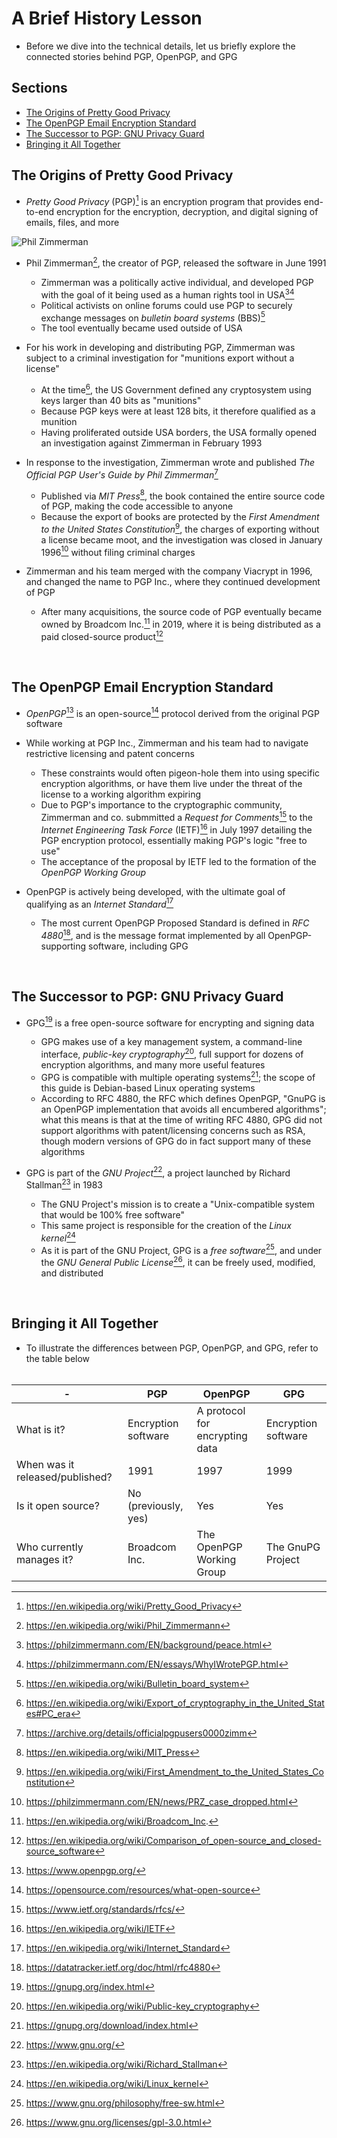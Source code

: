 # A Brief History Lesson<a name="history"></a>

* Before we dive into the technical details, let us briefly explore the connected stories behind PGP, OpenPGP, and GPG

## Sections
- [The Origins of Pretty Good Privacy](#the-origins-of-pretty-good-privacy)
- [The OpenPGP Email Encryption Standard](#the-openpgp-email-encryption-standard)
- [The Successor to PGP: GNU Privacy Guard](#the-successor-to-pgp-gnu-privacy-guard)
- [Bringing it All Together](#bringing-it-all-together)

## The Origins of Pretty Good Privacy

* *Pretty Good Privacy* (PGP)[^1] is an encryption program that provides end-to-end encryption for the encryption, decryption, and digital signing of emails, files, and more

![Phil Zimmerman](/img/phil-zimmerman.jpg)

* Phil Zimmerman[^2], the creator of PGP, released the software in June 1991
    * Zimmerman was a politically active individual, and developed PGP with the goal of it being used as a human rights tool in USA[^3][^4]
    * Political activists on online forums could use PGP to securely exchange messages on *bulletin board systems* (BBS)[^5]
    * The tool eventually became used outside of USA

* For his work in developing and distributing PGP, Zimmerman was subject to a criminal investigation for "munitions export without a license"
    * At the time[^6], the US Government defined any cryptosystem using keys larger than 40 bits as "munitions"
    * Because PGP keys were at least 128 bits, it therefore qualified as a munition
    * Having proliferated outside USA borders, the USA formally opened an investigation against Zimmerman in February 1993

* In response to the investigation, Zimmerman wrote and published *The Official PGP User's Guide by Phil Zimmerman*[^7]
	* Published via *MIT Press*[^8], the book contained the entire source code of PGP, making the code accessible to anyone
	* Because the export of books are protected by the *First Amendment to the United States Constitution*[^9], the charges of exporting without a license became moot, and the investigation was closed in January 1996[^10] without filing criminal charges

* Zimmerman and his team merged with the company Viacrypt in 1996, and changed the name to PGP Inc., where they continued development of PGP
	* After many acquisitions, the source code of PGP eventually became owned by Broadcom Inc.[^11] in 2019, where it is being distributed as a paid closed-source product[^12]
<br />

## The OpenPGP Email Encryption Standard

* *OpenPGP*[^13] is an open-source[^14] protocol derived from the original PGP software

* While working at PGP Inc., Zimmerman and his team had to navigate restrictive licensing and patent concerns
    * These constraints would often pigeon-hole them into using specific encryption algorithms, or have them live under the threat of the license to a working algorithm expiring
    * Due to PGP's importance to the cryptographic community, Zimmerman and co. submmitted a *Request for Comments*[^15] to the *Internet Engineering Task Force* (IETF)[^16] in July 1997 detailing the PGP encryption protocol, essentially making PGP's logic "free to use"
	* The acceptance of the proposal by IETF led to the formation of the *OpenPGP Working Group*

* OpenPGP is actively being developed, with the ultimate goal of qualifying as an *Internet Standard*[^17]
	* The most current OpenPGP Proposed Standard is defined in *RFC 4880*[^18], and is the message format implemented by all OpenPGP-supporting software, including GPG
<br />

## The Successor to PGP: GNU Privacy Guard

* GPG[^19] is a free open-source software for encrypting and signing data
	* GPG makes use of a key management system, a command-line interface, *public-key cryptography*[^20], full support for dozens of encryption algorithms, and many more useful features
 	* GPG is compatible with multiple operating systems[^21]; the scope of this guide is Debian-based Linux operating systems
  	* According to RFC 4880, the RFC which defines OpenPGP, "GnuPG is an OpenPGP implementation that avoids all encumbered algorithms"; what this means is that at the time of writing RFC 4880, GPG did not support algorithms with patent/licensing concerns such as RSA, though modern versions of GPG do in fact support many of these algorithms

* GPG is part of the *GNU Project*[^22], a project launched by Richard Stallman[^23] in 1983
    * The GNU Project's mission is to create a "Unix-compatible system that would be 100% free software"
    * This same project is responsible for the creation of the *Linux kernel*[^24]
	* As it is part of the GNU Project, GPG is a *free software*[^25], and under the *GNU General Public License*[^26], it can be freely used, modified, and distributed
<br />

## Bringing it All Together

* To illustrate the differences between PGP, OpenPGP, and GPG, refer to the table below <br /><br />

| - | PGP | OpenPGP | GPG |
| - | - | - | - |
| What is it? | Encryption software | A protocol for encrypting data | Encryption software |
| When was it released/published? | 1991 | 1997 | 1999 |
| Is it open source? | No (previously, yes) | Yes | Yes |
| Who currently manages it? | Broadcom Inc. | The OpenPGP Working Group | The GnuPG Project |

[^1]:https://en.wikipedia.org/wiki/Pretty_Good_Privacy
[^2]:https://en.wikipedia.org/wiki/Phil_Zimmermann
[^3]:https://philzimmermann.com/EN/background/peace.html
[^4]:https://philzimmermann.com/EN/essays/WhyIWrotePGP.html
[^5]:https://en.wikipedia.org/wiki/Bulletin_board_system
[^6]:https://en.wikipedia.org/wiki/Export_of_cryptography_in_the_United_States#PC_era
[^7]:https://archive.org/details/officialpgpusers0000zimm
[^8]:https://en.wikipedia.org/wiki/MIT_Press
[^9]:https://en.wikipedia.org/wiki/First_Amendment_to_the_United_States_Constitution
[^10]:https://philzimmermann.com/EN/news/PRZ_case_dropped.html
[^11]:https://en.wikipedia.org/wiki/Broadcom_Inc.
[^12]:https://en.wikipedia.org/wiki/Comparison_of_open-source_and_closed-source_software
[^13]:https://www.openpgp.org/
[^14]:https://opensource.com/resources/what-open-source
[^15]:https://www.ietf.org/standards/rfcs/
[^16]:https://en.wikipedia.org/wiki/IETF
[^17]:https://en.wikipedia.org/wiki/Internet_Standard
[^18]:https://datatracker.ietf.org/doc/html/rfc4880
[^19]:https://gnupg.org/index.html
[^20]:https://en.wikipedia.org/wiki/Public-key_cryptography
[^21]:https://gnupg.org/download/index.html
[^22]:https://www.gnu.org/
[^23]:https://en.wikipedia.org/wiki/Richard_Stallman
[^24]:https://en.wikipedia.org/wiki/Linux_kernel
[^25]:https://www.gnu.org/philosophy/free-sw.html
[^26]:https://www.gnu.org/licenses/gpl-3.0.html
